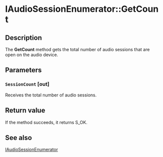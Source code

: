 # IAudioSessionEnumerator::GetCount

## Description

The **GetCount** method gets the total number of audio sessions that are open on the audio device.

## Parameters

### `SessionCount` [out]

Receives the total number of audio sessions.

## Return value

If the method succeeds, it returns S_OK.

## See also

[IAudioSessionEnumerator](https://learn.microsoft.com/windows/desktop/api/audiopolicy/nn-audiopolicy-iaudiosessionenumerator)